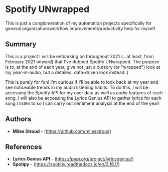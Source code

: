 # Spotify UNwrapped



This is just a conglomeration of my automation projects specifically for general organization/workflow improvement/productivity help for myself. 

## Summary
This is a project I will be embarking on throughout 2021  (...at least, from February 2021 onward) that I've dubbed Spotify UNwrapped. The purpose is to, at the end of each year, give not just a cursory (or "wrapped") look at my year-in-audio, but a detailed, data-driven look instead :)

This is purely for fun! I'm curious if I'll be able to look back at my year and see noticeable trends in my audio listening habits. To do this, I will be accessing the Spotify API for my user data as well as audio features of each song. I will also be accessing the Lyrics Genius API to gather lyrics for each song I listen to so I can carry out sentiment analysis at the end of the year!


## Authors

* **Miles Stroud** - (https://github.com/milesstroud)

## References

* **Lyrics Genius API** - (https://pypi.org/project/lyricsgenius/)
* **Spotipy** - (https://spotipy.readthedocs.io/en/2.16.1/)


